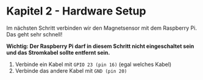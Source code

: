 # Kapitel 2 - Hardware Setup

Im nächsten Schritt verbinden wir den Magnetsensor mit dem Raspberry Pi. Das geht sehr schnell!

**Wichtig: Der Raspberry Pi darf in diesem Schritt nicht eingeschaltet sein und das Stromkabel sollte entfernt sein.**

1. Verbinde ein Kabel mit `GPIO 23 (pin 16)` (egal welches Kabel)
1. Verbinde das andere Kabel mit `GND (pin 20)`

